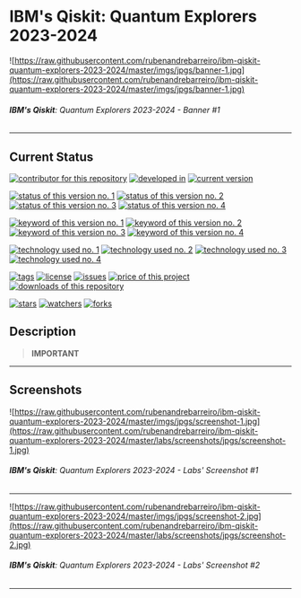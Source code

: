 # IBM's Qiskit: Quantum Explorers 2023-2024

![https://raw.githubusercontent.com/rubenandrebarreiro/ibm-qiskit-quantum-explorers-2023-2024/master/imgs/jpgs/banner-1.jpg](https://raw.githubusercontent.com/rubenandrebarreiro/ibm-qiskit-quantum-explorers-2023-2024/master/imgs/jpgs/banner-1.jpg)
###### **_IBM's Qiskit_**: Quantum Explorers 2023-2024 - Banner #1

***

## Current Status
[![contributor for this repository](https://img.shields.io/badge/contributor-rubenandrebarreiro-blue.svg)](https://github.com/rubenandrebarreiro/)
[![developed in](https://img.shields.io/badge/developed&nbsp;in-ibm&nbsp;qiskit&nbsp;quantum&nbsp;explorers&nbsp;2023&nbsp;2024-blue.svg)](http://qisk.it/quantum-explorers)
[![current version](https://img.shields.io/badge/version-1.0-magenta.svg)](https://github.com/rubenandrebarreiro/ibm-qiskit-quantum-explorers-2023-2024/)

[![status of this version no. 1](https://img.shields.io/badge/status-finished-orange.svg)](https://github.com/rubenandrebarreiro/ibm-qiskit-quantum-explorers-2023-2024/)
[![status of this version no. 2](https://img.shields.io/badge/status-final-orange.svg)](https://github.com/rubenandrebarreiro/ibm-qiskit-quantum-explorers-2023-2024/)
[![status of this version no. 3](https://img.shields.io/badge/status-stable-orange.svg)](https://github.com/rubenandrebarreiro/ibm-qiskit-quantum-explorers-2023-2024/)
[![status of this version no. 4](https://img.shields.io/badge/status-documented-orange.svg)](https://github.com/rubenandrebarreiro/ibm-qiskit-quantum-explorers-2023-2024/)

[![keyword of this version no. 1](https://img.shields.io/badge/keyword-quantum&nbsp;computing-brown.svg)](https://github.com/rubenandrebarreiro/ibm-qiskit-quantum-explorers-2023-2024/)
[![keyword of this version no. 2](https://img.shields.io/badge/keyword-quantum&nbsp;error&nbsp;correction-brown.svg)](https://github.com/rubenandrebarreiro/ibm-qiskit-quantum-explorers-2023-2024/)
[![keyword of this version no. 3](https://img.shields.io/badge/keyword-quantum&nbsp;machine&nbsp;learning-brown.svg)](https://github.com/rubenandrebarreiro/ibm-qiskit-quantum-explorers-2023-2024/)
[![keyword of this version no. 4](https://img.shields.io/badge/keyword-quantum&nbsp;optimization-brown.svg)](https://github.com/rubenandrebarreiro/ibm-qiskit-quantum-explorers-2023-2024/)

[![technology used no. 1](https://img.shields.io/badge/built&nbsp;with-jupyter&nbsp;notebook-red.svg)](https://www.jupyter.org/)
[![technology used no. 2](https://img.shields.io/badge/built&nbsp;with-python-red.svg)](https://www.python.org/)
[![technology used no. 3](https://img.shields.io/badge/built&nbsp;with-ibm&nbsp;qiskit-red.svg)](https://www.qiskit.org/)
[![technology used no. 4](https://img.shields.io/badge/built&nbsp;with-ibm&nbsp;quantum&nbsp;experience-red.svg)](https://www.quantum-computing.ibm.com/)

[![tags](https://img.shields.io/github/tag/rubenandrebarreiro/ibm-qiskit-quantum-explorers-2023-2024?include_prereleases=&sort=semver&color=blue)](https://github.com/rubenandrebarreiro/ibm-qiskit-quantum-explorers-2023-2024/releases/)
[![license](https://img.shields.io/badge/License-MIT-blue)](#license)
[![issues](https://img.shields.io/github/issues/rubenandrebarreiro/ibm-qiskit-quantum-explorers-2023-2024)](https://github.com/rubenandrebarreiro/ibm-qiskit-quantum-explorers-2023-2024/issues)
[![price of this project](https://img.shields.io/badge/price-free-success.svg)](https://github.com/rubenandrebarreiro/ibm-qiskit-quantum-explorers-2023-2024/archive/master.zip)
[![downloads of this repository](https://img.shields.io/github/downloads/rubenandrebarreiro/ibm-qiskit-quantum-explorers-2023-2024/total.svg)](https://github.com/rubenandrebarreiro/ibm-qiskit-quantum-explorers-2023-2024/archive/master.zip)

[![stars](https://img.shields.io/github/stars/rubenandrebarreiro/ibm-qiskit-quantum-explorers-2023-2024?style=social)](https://github.com/rubenandrebarreiro/ibm-qiskit-quantum-explorers-2023-2024)
[![watchers](https://img.shields.io/github/watchers/rubenandrebarreiro/ibm-qiskit-quantum-explorers-2023-2024?style=social)](https://github.com/rubenandrebarreiro/ibm-qiskit-quantum-explorers-2023-2024)
[![forks](https://img.shields.io/github/forks/rubenandrebarreiro/ibm-qiskit-quantum-explorers-2023-2024?style=social)](https://github.com/rubenandrebarreiro/ibm-qiskit-quantum-explorers-2023-2024)



## Description

> 

> **IMPORTANT**
>
> 
>
> 

***

## Screenshots

![https://raw.githubusercontent.com/rubenandrebarreiro/ibm-qiskit-quantum-explorers-2023-2024/master/imgs/jpgs/screenshot-1.jpg](https://raw.githubusercontent.com/rubenandrebarreiro/ibm-qiskit-quantum-explorers-2023-2024/master/labs/screenshots/jpgs/screenshot-1.jpg)
###### **_IBM's Qiskit_**: Quantum Explorers 2023-2024 - Labs' Screenshot #1

***

![https://raw.githubusercontent.com/rubenandrebarreiro/ibm-qiskit-quantum-explorers-2023-2024/master/imgs/jpgs/screenshot-2.jpg](https://raw.githubusercontent.com/rubenandrebarreiro/ibm-qiskit-quantum-explorers-2023-2024/master/labs/screenshots/jpgs/screenshot-2.jpg)
###### **_IBM's Qiskit_**: Quantum Explorers 2023-2024 - Labs' Screenshot #2

***
